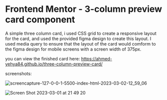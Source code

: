 # Frontend Mentor - 3-column preview card component

A simple three column card, i used CSS grid to create a responsive layout for the card, and used the provided figma design to create this layout. I used media query to ensure that the layout of the card would comform to the figma design for mobile screens with a screen width of 375px.

you can view the finished card here: https://ahmed-yehya84.github.io/three-column-preview-card/

screenshots: 

![screencapture-127-0-0-1-5500-index-html-2023-03-02-12_59_06](https://user-images.githubusercontent.com/46849154/222409896-0273b37a-4da4-4567-922b-27f01bb336e6.png)

![Screen Shot 2023-03-01 at 21 49 20](https://user-images.githubusercontent.com/46849154/222409755-24798b80-216a-4065-a52c-d83268368272.png)
